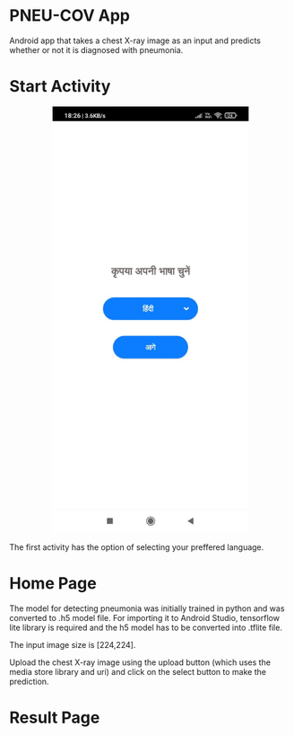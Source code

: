 # PNEU-COV App
Android app that takes a chest X-ray image as an input and predicts whether or not it is diagnosed with pneumonia.

# Start Activity
<p align="center">
  <img src="https://github.com/ParvNarang/PNEU-COV-App/blob/d05e684f570c06760b7546372c354898081691ec/images/1.jpeg" width="350">
</p>

The first activity has the option of selecting your preffered language.

# Home Page

The model for detecting pneumonia was initially trained in python and was converted to .h5 model file. For importing it to Android Studio, 
tensorflow lite library is required and the h5 model has to be converted into .tflite file.

The input image size is [224,224].

Upload the chest X-ray image using the upload button (which uses the media store library and uri) and click on the select button to make the prediction.

# Result Page


